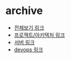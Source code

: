 # archive
- [전체보기 링크](https://hayeona.tistory.com/)
- [프로젝트/아키텍처 링크](https://hayeona.tistory.com/category/projects%26architecture)
- [서버 링크](https://hayeona.tistory.com/category/BE)
- [devops 링크](https://hayeona.tistory.com/category/DevOps)

